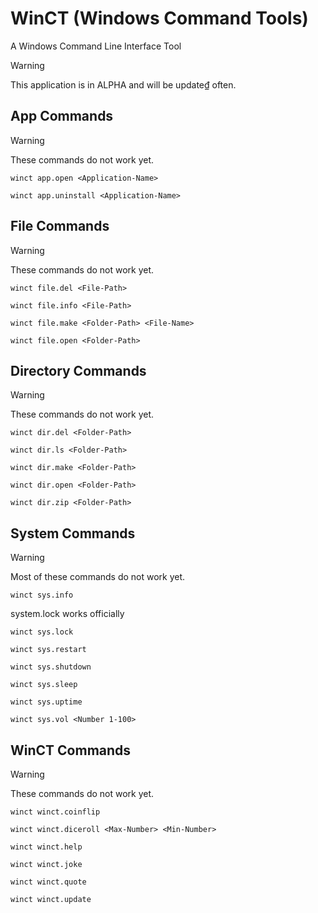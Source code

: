 # WinCT (Windows Command Tools)
A Windows Command Line Interface Tool

> [!WARNING]
> This application is in ALPHA and will be update₫ often.

## App Commands
> [!WARNING]
> These commands do not work yet.

```
winct app.open <Application-Name>
```
```
winct app.uninstall <Application-Name>
```

## File Commands
> [!WARNING]
> These commands do not work yet.
```
winct file.del <File-Path>
```
```
winct file.info <File-Path>
```
```
winct file.make <Folder-Path> <File-Name>
```
```
winct file.open <Folder-Path>
```

## Directory Commands
> [!WARNING]
> These commands do not work yet.
```
winct dir.del <Folder-Path>
```
```
winct dir.ls <Folder-Path>
```
```
winct dir.make <Folder-Path>
```
```
winct dir.open <Folder-Path>
```
```
winct dir.zip <Folder-Path>
```

## System Commands
> [!WARNING]
> Most of these commands do not work yet.
```
winct sys.info
```
system.lock works officially
```
winct sys.lock
```
```
winct sys.restart
```
```
winct sys.shutdown
```
```
winct sys.sleep
```
```
winct sys.uptime
```
```
winct sys.vol <Number 1-100>
```

## WinCT Commands
> [!WARNING]
> These commands do not work yet.
```
winct winct.coinflip
```
```
winct winct.diceroll <Max-Number> <Min-Number>
```
```
winct winct.help
```
```
winct winct.joke
```
```
winct winct.quote
```
```
winct winct.update
```
